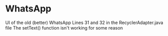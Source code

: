 # WhatsApp
UI of the old (better) WhatsApp
Lines 31 and 32 in the RecyclerAdapter.java file
The setText() function isn't working for some reason
